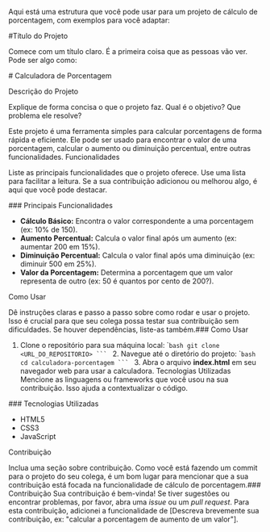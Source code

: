 Aqui está uma estrutura que você pode usar para um projeto de cálculo de porcentagem, com exemplos para você adaptar:


#​Título do Projeto

​Comece com um título claro. É a primeira coisa que as pessoas vão ver.
Pode ser algo como:


​# Calculadora de Porcentagem

​Descrição do Projeto

​Explique de forma concisa o que o projeto faz. Qual é o objetivo? Que problema ele resolve?

​Este projeto é uma ferramenta simples para calcular porcentagens de forma rápida e eficiente. Ele pode ser usado para encontrar o valor de uma porcentagem, calcular o aumento ou diminuição percentual, entre outras funcionalidades.
​Funcionalidades

​Liste as principais funcionalidades que o projeto oferece. Use uma lista para facilitar a leitura. Se a sua contribuição adicionou ou melhorou algo, é aqui que você pode destacar.

​### Principais Funcionalidades

* **Cálculo Básico:** Encontra o valor correspondente a uma porcentagem (ex: 10% de 150).
* **Aumento Percentual:** Calcula o valor final após um aumento (ex: aumentar 200 em 15%).
* **Diminuição Percentual:** Calcula o valor final após uma diminuição (ex: diminuir 500 em 25%).
* **Valor da Porcentagem:** Determina a porcentagem que um valor representa de outro (ex: 50 é quantos por cento de 200?).
  
​Como Usar

​Dê instruções claras e passo a passo sobre como rodar e usar o projeto. Isso é crucial para que seu colega possa testar sua contribuição sem dificuldades. Se houver dependências, liste-as também.
​### Como Usar

1. Clone o repositório para sua máquina local: 
\``bash git clone <URL_DO_REPOSITORIO> ``` `
​2. Navegue até o diretório do projeto: 
\``bash cd calculadora-porcentagem ``` `
​3. Abra o arquivo **index.html** em seu navegador web para usar a calculadora.
​Tecnologias Utilizadas
​Mencione as linguagens ou frameworks que você usou na sua contribuição. Isso ajuda a contextualizar o código.

​### Tecnologias Utilizadas
* HTML5
* CSS3
* JavaScript

​Contribuição

​Inclua uma seção sobre contribuição. Como você está fazendo um commit para o projeto do seu colega, é um bom lugar para mencionar que a sua contribuição está focada na funcionalidade de cálculo de porcentagem.
​### Contribuição
Sua contribuição é bem-vinda! Se tiver sugestões ou encontrar problemas, por favor, abra uma *issue* ou um *pull request*.
​Para esta contribuição, adicionei a funcionalidade de [Descreva brevemente sua contribuição, ex: "calcular a porcentagem de aumento de um valor"].
